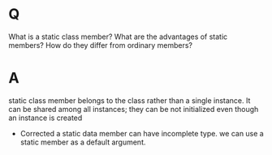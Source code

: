 # Q
What is a static class member? What are the advantages
of static members? How do they differ from ordinary members?

# A
static class member belongs to the class rather than a single instance.
It can be shared among all instances; they can be not initialized even though an instance
is created

- Corrected
a static data member can have incomplete type.
we can use a static member as a default argument.